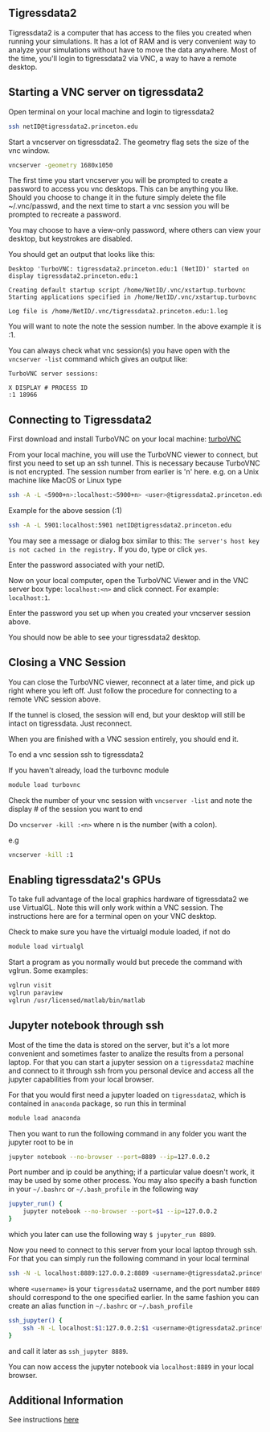 ## Tigressdata2

Tigressdata2 is a computer that has access to the files you created when running your simulations. It has a lot of RAM and is very convenient way to analyze your simulations without have to move the data anywhere.  Most of the time, you'll login to tigressdata2 via VNC, a way to have a remote desktop.

## Starting a VNC server on tigressdata2

Open terminal on your local machine and login to tigressdata2 
```bash
ssh netID@tigressdata2.princeton.edu 
```
Start a vncserver on tigressdata2. The geometry flag sets the size of the vnc window.
```bash
vncserver -geometry 1680x1050
```

The first time you start vncserver you will be prompted to create a password to access you vnc desktops. This can be anything you like. Should you choose to change it in the future simply delete the file ~/.vnc/passwd, and the next time to start a vnc session you will be prompted to recreate a password.

You may choose to have a view-only password, where others can view your desktop, but keystrokes are disabled.

You should get an output that looks like this:
```
Desktop 'TurboVNC: tigressdata2.princeton.edu:1 (NetID)' started on 
display tigressdata2.princeton.edu:1

Creating default startup script /home/NetID/.vnc/xstartup.turbovnc
Starting applications specified in /home/NetID/.vnc/xstartup.turbovnc

Log file is /home/NetID/.vnc/tigressdata2.princeton.edu:1.log
```

You will want to note the note the session number. In the above example it is :1.

You can always check what vnc session(s) you have open with the `vncserver -list` command which gives an output like:
```
TurboVNC server sessions:

X DISPLAY # PROCESS ID
:1 18966
```

## Connecting to Tigressdata2
First download and install TurboVNC on your local machine: [turboVNC](http://sourceforge.net/projects/turbovnc)

From your local machine, you will use the TurboVNC viewer to connect, but first you need to set up an ssh tunnel. 
This is necessary because TurboVNC is not encrypted. The session number from earlier is 'n' here. e.g. on a Unix machine like MacOS or Linux type
```bash 
ssh -A -L <5900+n>:localhost:<5900+n> <user>@tigressdata2.princeton.edu
```
Example for the above session (:1)
```bash
ssh -A -L 5901:localhost:5901 netID@tigressdata2.princeton.edu
```
You may see a message or dialog box similar to this: `The server's host key is not cached in the registry.` If you do, type or click `yes`.

Enter the password associated with your netID.

Now on your local computer, open the TurboVNC Viewer and in the VNC server box type: `localhost:<n>` and click connect. For example: `localhost:1`.

Enter the password you set up when you created your vncserver session above.

You should now be able to see your tigressdata2 desktop.

## Closing a VNC Session
You can close the TurboVNC viewer, reconnect at a later time, and pick up right where you left off. Just follow the procedure for connecting to a remote VNC session above.

If the tunnel is closed, the session will end, but your desktop will still be intact on tigressdata. Just reconnect.
 
When you are finished with a VNC session entirely, you should end it.

To end a vnc session
ssh to tigressdata2

If you haven't already, load the turbovnc module
```bash
module load turbovnc
```

Check the number of your vnc session with `vncserver -list` and note the display # of the session you want to end
 
Do `vncserver -kill :<n>` where n is the number (with a colon).

e.g
```bash
vncserver -kill :1
```

## Enabling tigressdata2's GPUs
To take full advantage of the local graphics hardware of tigressdata2 we use VirtualGL. Note this will only work within a VNC session. The instructions here are for a terminal open on your VNC desktop.

Check to make sure you have the virtualgl module loaded, if not do
```bash
module load virtualgl
```

Start a program as you normally would but precede the command with vglrun. Some examples:
```bash
vglrun visit
vglrun paraview 
vglrun /usr/licensed/matlab/bin/matlab
```

## Jupyter notebook through ssh

Most of the time the data is stored on the server, but it's a lot more convenient and sometimes faster to analize the results from a personal laptop. For that you can start a jupyter session on a `tigressdata2` machine and connect to it through ssh from you personal device and access all the jupyter capabilities from your local browser. 

For that you would first need a jupyter loaded on `tigressdata2`, which is contained in `anaconda` package, so run this in terminal

```bash
module load anaconda
```

Then you want to run the following command in any folder you want the jupyter root to be in

```bash
jupyter notebook --no-browser --port=8889 --ip=127.0.0.2
```

Port number and ip could be anything; if a particular value doesn't work, it may be used by some other process. You may also specify a bash function in your `~/.bashrc` or `~/.bash_profile` in the following way

```bash
jupyter_run() {
    jupyter notebook --no-browser --port=$1 --ip=127.0.0.2
}
```
which you later can use the following way `$ jupyter_run 8889`.

Now you need to connect to this server from your local laptop through ssh. For that you can simply run the following command in your local terminal

```bash
ssh -N -L localhost:8889:127.0.0.2:8889 <username>@tigressdata2.princeton.edu
```
where `<username>` is your `tigressdata2` username, and the port number `8889` should correspond to the one specified earlier. In the same fashion you can create an alias function in `~/.bashrc` or `~/.bash_profile`

```bash
ssh_jupyter() {
    ssh -N -L localhost:$1:127.0.0.2:$1 <username>@tigressdata2.princeton.edu
}
```
and call it later as `ssh_jupyter 8889`. 

You can now access the jupyter notebook via `localhost:8889` in your local browser. 

## Additional Information
See instructions [here](https://researchcomputing.princeton.edu/faq/how-do-i-use-vnc-on-tigre)
